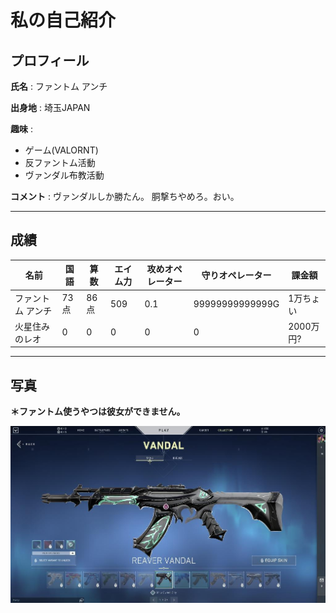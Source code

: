 # 私の自己紹介

## プロフィール
**氏名** : ファントム アンチ  
  
**出身地** : 埼玉JAPAN  
  
**趣味** :
- ゲーム(VALORNT)  
- 反ファントム活動  
- ヴァンダル布教活動  

**コメント** : ヴァンダルしか勝たん。  胴撃ちやめろ。おい。  

***

## 成績  
|名前|国語|算数|エイム力|攻めオペレーター|守りオペレーター|課金額|
|--|--|--|--|--|--|--|
|ファントム アンチ|73点|86点|509|0.1|99999999999999G|1万ちょい|
|火星住みのレオ|0|0|0|0|0|2000万円?|

***

## 写真  

**＊ファントム使うやつは彼女ができません。**  
  
![Vandal](vandal.jfif)
